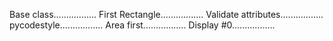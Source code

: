 Base class.................
First Rectangle.................
Validate attributes.................
pycodestyle.................
Area first.................
Display #0.................
